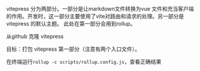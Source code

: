 vitepress 分为两部分。一部分是让markdown文件转换为vue 文件和充当客户端的作用。开发时，这一部分主要使用了vite对路由和请求的处理。另一部分是vitepress 的默认主题。
此处在第一部分会用到rollup。

从github 克隆 vitepress 

目标：打包 vitepress 第一部分（注意有两个入口文件）。

在终端运行`rollup -c scripts/rollup.config.js`，查看正确结果